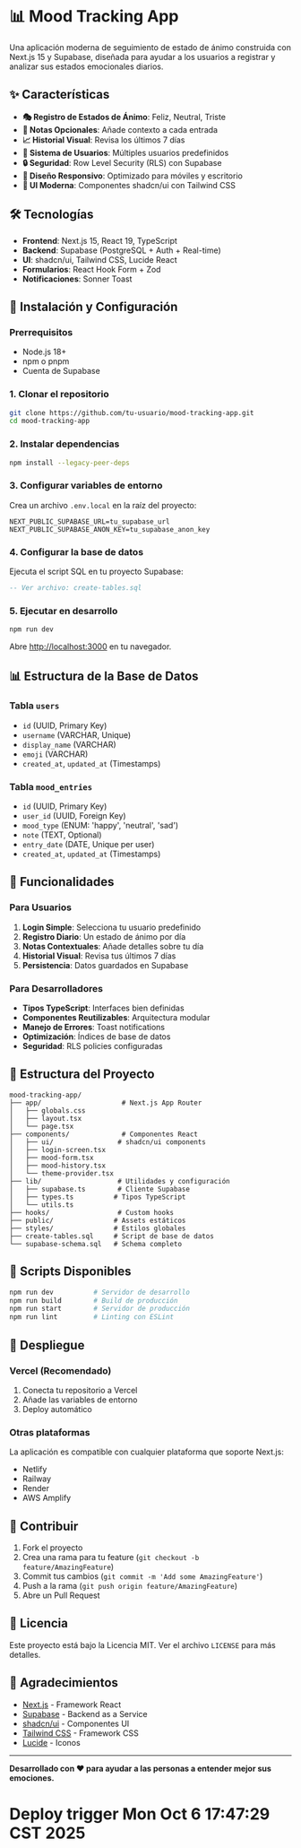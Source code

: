 # 📊 Mood Tracking App

Una aplicación moderna de seguimiento de estado de ánimo construida con Next.js 15 y Supabase, diseñada para ayudar a los usuarios a registrar y analizar sus estados emocionales diarios.

## ✨ Características

- **🎭 Registro de Estados de Ánimo**: Feliz, Neutral, Triste
- **📝 Notas Opcionales**: Añade contexto a cada entrada
- **📈 Historial Visual**: Revisa los últimos 7 días
- **👥 Sistema de Usuarios**: Múltiples usuarios predefinidos
- **🔒 Seguridad**: Row Level Security (RLS) con Supabase
- **📱 Diseño Responsivo**: Optimizado para móviles y escritorio
- **🎨 UI Moderna**: Componentes shadcn/ui con Tailwind CSS

## 🛠️ Tecnologías

- **Frontend**: Next.js 15, React 19, TypeScript
- **Backend**: Supabase (PostgreSQL + Auth + Real-time)
- **UI**: shadcn/ui, Tailwind CSS, Lucide React
- **Formularios**: React Hook Form + Zod
- **Notificaciones**: Sonner Toast

## 🚀 Instalación y Configuración

### Prerrequisitos

- Node.js 18+ 
- npm o pnpm
- Cuenta de Supabase

### 1. Clonar el repositorio

```bash
git clone https://github.com/tu-usuario/mood-tracking-app.git
cd mood-tracking-app
```

### 2. Instalar dependencias

```bash
npm install --legacy-peer-deps
```

### 3. Configurar variables de entorno

Crea un archivo `.env.local` en la raíz del proyecto:

```env
NEXT_PUBLIC_SUPABASE_URL=tu_supabase_url
NEXT_PUBLIC_SUPABASE_ANON_KEY=tu_supabase_anon_key
```

### 4. Configurar la base de datos

Ejecuta el script SQL en tu proyecto Supabase:

```sql
-- Ver archivo: create-tables.sql
```

### 5. Ejecutar en desarrollo

```bash
npm run dev
```

Abre [http://localhost:3000](http://localhost:3000) en tu navegador.

## 📊 Estructura de la Base de Datos

### Tabla `users`
- `id` (UUID, Primary Key)
- `username` (VARCHAR, Unique)
- `display_name` (VARCHAR)
- `emoji` (VARCHAR)
- `created_at`, `updated_at` (Timestamps)

### Tabla `mood_entries`
- `id` (UUID, Primary Key)
- `user_id` (UUID, Foreign Key)
- `mood_type` (ENUM: 'happy', 'neutral', 'sad')
- `note` (TEXT, Optional)
- `entry_date` (DATE, Unique per user)
- `created_at`, `updated_at` (Timestamps)

## 🎯 Funcionalidades

### Para Usuarios
1. **Login Simple**: Selecciona tu usuario predefinido
2. **Registro Diario**: Un estado de ánimo por día
3. **Notas Contextuales**: Añade detalles sobre tu día
4. **Historial Visual**: Revisa tus últimos 7 días
5. **Persistencia**: Datos guardados en Supabase

### Para Desarrolladores
- **Tipos TypeScript**: Interfaces bien definidas
- **Componentes Reutilizables**: Arquitectura modular
- **Manejo de Errores**: Toast notifications
- **Optimización**: Índices de base de datos
- **Seguridad**: RLS policies configuradas

## 📁 Estructura del Proyecto

```
mood-tracking-app/
├── app/                    # Next.js App Router
│   ├── globals.css
│   ├── layout.tsx
│   └── page.tsx
├── components/             # Componentes React
│   ├── ui/                # shadcn/ui components
│   ├── login-screen.tsx
│   ├── mood-form.tsx
│   ├── mood-history.tsx
│   └── theme-provider.tsx
├── lib/                   # Utilidades y configuración
│   ├── supabase.ts        # Cliente Supabase
│   ├── types.ts          # Tipos TypeScript
│   └── utils.ts
├── hooks/                 # Custom hooks
├── public/               # Assets estáticos
├── styles/               # Estilos globales
├── create-tables.sql     # Script de base de datos
└── supabase-schema.sql   # Schema completo
```

## 🔧 Scripts Disponibles

```bash
npm run dev          # Servidor de desarrollo
npm run build        # Build de producción
npm run start        # Servidor de producción
npm run lint         # Linting con ESLint
```

## 🚀 Despliegue

### Vercel (Recomendado)

1. Conecta tu repositorio a Vercel
2. Añade las variables de entorno
3. Deploy automático

### Otras plataformas

La aplicación es compatible con cualquier plataforma que soporte Next.js:
- Netlify
- Railway
- Render
- AWS Amplify

## 🤝 Contribuir

1. Fork el proyecto
2. Crea una rama para tu feature (`git checkout -b feature/AmazingFeature`)
3. Commit tus cambios (`git commit -m 'Add some AmazingFeature'`)
4. Push a la rama (`git push origin feature/AmazingFeature`)
5. Abre un Pull Request

## 📝 Licencia

Este proyecto está bajo la Licencia MIT. Ver el archivo `LICENSE` para más detalles.

## 🙏 Agradecimientos

- [Next.js](https://nextjs.org/) - Framework React
- [Supabase](https://supabase.com/) - Backend as a Service
- [shadcn/ui](https://ui.shadcn.com/) - Componentes UI
- [Tailwind CSS](https://tailwindcss.com/) - Framework CSS
- [Lucide](https://lucide.dev/) - Iconos

---

**Desarrollado con ❤️ para ayudar a las personas a entender mejor sus emociones.**
# Deploy trigger Mon Oct  6 17:47:29 CST 2025
